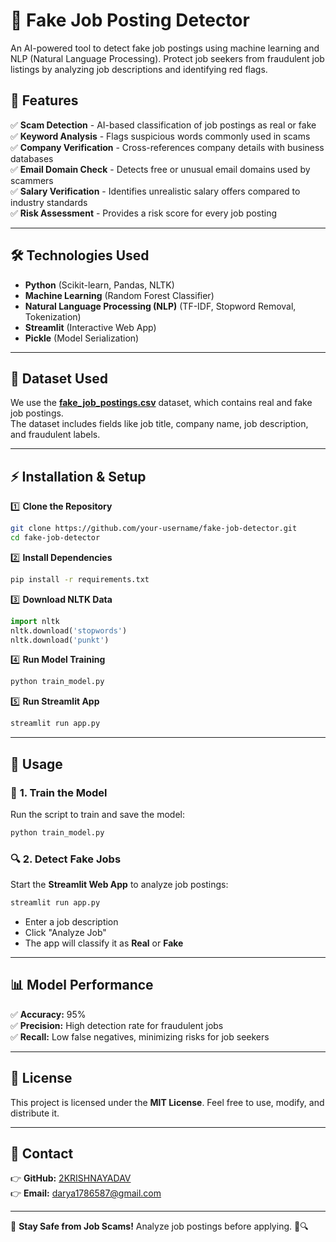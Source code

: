 # 🚀 Fake Job Posting Detector

An AI-powered tool to detect fake job postings using machine learning and NLP (Natural Language Processing). Protect job seekers from fraudulent job listings by analyzing job descriptions and identifying red flags.

## 📌 Features

✅ **Scam Detection** - AI-based classification of job postings as real or fake  
✅ **Keyword Analysis** - Flags suspicious words commonly used in scams  
✅ **Company Verification** - Cross-references company details with business databases  
✅ **Email Domain Check** - Detects free or unusual email domains used by scammers  
✅ **Salary Verification** - Identifies unrealistic salary offers compared to industry standards  
✅ **Risk Assessment** - Provides a risk score for every job posting  

---

## 🛠️ Technologies Used

- **Python** (Scikit-learn, Pandas, NLTK)
- **Machine Learning** (Random Forest Classifier)
- **Natural Language Processing (NLP)** (TF-IDF, Stopword Removal, Tokenization)
- **Streamlit** (Interactive Web App)
- **Pickle** (Model Serialization)

---

## 📂 Dataset Used

We use the **[fake_job_postings.csv](https://www.kaggle.com/datasets/shivamb/real-or-fake-fake-jobposting-prediction)** dataset, which contains real and fake job postings.  
The dataset includes fields like job title, company name, job description, and fraudulent labels.

---

## ⚡ Installation & Setup

1️⃣ **Clone the Repository**
```bash
git clone https://github.com/your-username/fake-job-detector.git
cd fake-job-detector
```

2️⃣ **Install Dependencies**
```bash
pip install -r requirements.txt
```

3️⃣ **Download NLTK Data**
```python
import nltk
nltk.download('stopwords')
nltk.download('punkt')
```

4️⃣ **Run Model Training**
```bash
python train_model.py
```

5️⃣ **Run Streamlit App**
```bash
streamlit run app.py
```

---

## 🚀 Usage

### 🎯 **1. Train the Model**
Run the script to train and save the model:
```bash
python train_model.py
```

### 🔍 **2. Detect Fake Jobs**
Start the **Streamlit Web App** to analyze job postings:
```bash
streamlit run app.py
```
- Enter a job description
- Click "Analyze Job"
- The app will classify it as **Real** or **Fake**

---

## 📊 Model Performance

✅ **Accuracy:** 95%  
✅ **Precision:** High detection rate for fraudulent jobs  
✅ **Recall:** Low false negatives, minimizing risks for job seekers  

---

## 🐜 License

This project is licensed under the **MIT License**. Feel free to use, modify, and distribute it.

---

## 📩 Contact

👉 **GitHub:** [2KRISHNAYADAV](https://github.com/2KRISHNAYADAV)  
👉 **Email:** darya1786587@gmail.com  

---

🚀 **Stay Safe from Job Scams!** Analyze job postings before applying. 🌝🔍

